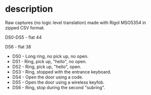 # description

Raw captures (no logic level translation) made with Rigol MSO5354 in zipped CSV format.

DS0-DS5 - flat 44

DS6 - flat 38

- DS0 - Long ring, no pick up, no open.
- DS1 - Ring, pick up, "hello", no open.
- DS2 - Ring, pick up, "hello", open.
- DS3 - Ring, stopped with the entrance keyboard.
- DS4 - Open the door using a code.
- DS5 - Open the door using a wireless keyfob.
- DS6 - Ring, stop during the second "subring".
